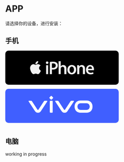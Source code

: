 # APP

请选择你的设备，进行安装：

## 手机

<a href="./iphone">
  <img src="./assets/iPhone.png" alt="iPhone" width="360" style="margin-block-end: 10px; border-radius: 10px;">
</a>

<a href="./vivo">
  <img src="./assets/vivo.png" alt="iPhone" width="360" style="margin-block-end: 10px; border-radius: 10px;">
</a>

## 电脑

working in progress



